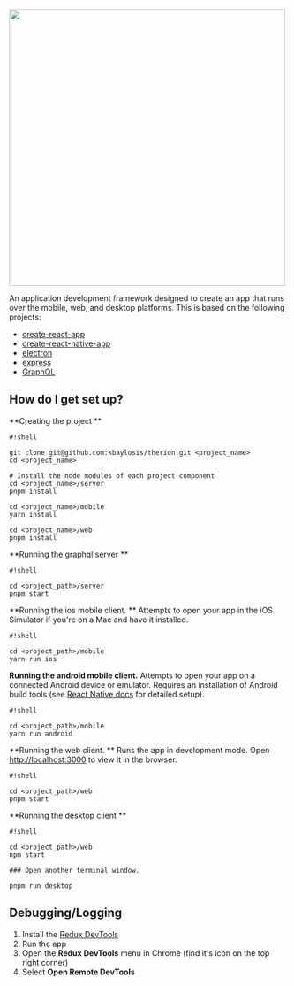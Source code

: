 <img src="https://raw.githubusercontent.com/kbaylosis/therion/master/therion/therion_h.png" width="500">

An application development framework designed to create an app that runs over the mobile, web, and desktop platforms. This is based on the following projects:

* [create-react-app](https://github.com/facebookincubator/create-react-app)
* [create-react-native-app](https://github.com/react-community/create-react-native-app)
* [electron](https://github.com/electron/electron)
* [express](https://expressjs.com/)
* [GraphQL](https://graphql.org/learn/)

## How do I get set up? #

**Creating the project
**
```
#!shell

git clone git@github.com:kbaylosis/therion.git <project_name>
cd <project_name>

# Install the node modules of each project component
cd <project_name>/server
pnpm install

cd <project_name>/mobile
yarn install

cd <project_name>/web
pnpm install
```

**Running the graphql server
**
```
#!shell

cd <project_path>/server
pnpm start
```

**Running the ios mobile client.
** Attempts to open your app in the iOS Simulator if you're on a Mac and have it installed.
```
#!shell

cd <project_path>/mobile
yarn run ios
```

**Running the android mobile client.** Attempts to open your app on a connected Android device or emulator. Requires an installation of Android build tools (see [React Native docs](https://facebook.github.io/react-native/docs/getting-started.html) for detailed setup).

```
#!shell

cd <project_path>/mobile
yarn run android
```

**Running the web client. ** Runs the app in development mode. Open [http://localhost:3000](http://localhost:3000) to view it in the browser.

```
#!shell

cd <project_path>/web
pnpm start
```

**Running the desktop client
**
```
#!shell

cd <project_path>/web
npm start

### Open another terminal window.

pnpm run desktop
```

## Debugging/Logging #

1. Install the [Redux DevTools](https://chrome.google.com/webstore/detail/redux-devtools/lmhkpmbekcpmknklioeibfkpmmfibljd?hl=en)
2. Run the app
3. Open the **Redux DevTools** menu in Chrome (find it's icon on the top right corner)
4. Select **Open Remote DevTools**
